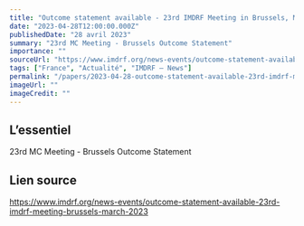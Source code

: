 ```yaml
---
title: "Outcome statement available - 23rd IMDRF Meeting in Brussels, March 2023"
date: "2023-04-28T12:00:00.000Z"
publishedDate: "28 avril 2023"
summary: "23rd MC Meeting - Brussels Outcome Statement"
importance: ""
sourceUrl: "https://www.imdrf.org/news-events/outcome-statement-available-23rd-imdrf-meeting-brussels-march-2023"
tags: ["France", "Actualité", "IMDRF — News"]
permalink: "/papers/2023-04-28-outcome-statement-available-23rd-imdrf-meeting-in-brussels-march-2023"
imageUrl: ""
imageCredit: ""
---
```


## L’essentiel

23rd MC Meeting - Brussels Outcome Statement

## Lien source

https://www.imdrf.org/news-events/outcome-statement-available-23rd-imdrf-meeting-brussels-march-2023
